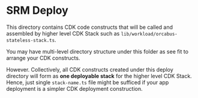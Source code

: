 # SRM Deploy

This directory contains CDK code constructs that will be called and assembled by higher level CDK Stack such as `lib/workload/orcabus-stateless-stack.ts`.

You may have multi-level directory structure under this folder as see fit to arrange your CDK constructs.

However. Collectively, all CDK constructs created under this deploy directory will form as **one deployable stack** for the higher level CDK Stack. Hence, just single `stack-name.ts` file might be sufficed if your app deployment is a simpler CDK deployment construction.
